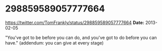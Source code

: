 # 298859589057777664
https://twitter.com/TomFrankly/status/298859589057777664
**Date:** 2013-02-05

"You've got to be before you can do, and you've got to do before you can have." (addendum: you can give at every stage)

